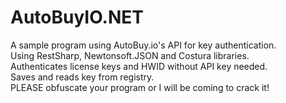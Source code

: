 # AutoBuyIO.NET
 A sample program using AutoBuy.io's API for key authentication.<br/>
 Using RestSharp, Newtonsoft.JSON and Costura libraries.<br/>
 Authenticates license keys and HWID without API key needed.<br/>
 Saves and reads key from registry.<br/>
 PLEASE obfuscate your program or I will be coming to crack it!<br/>